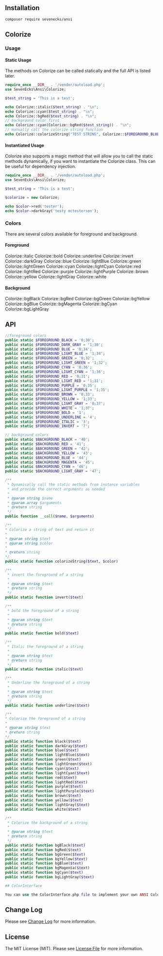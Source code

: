 ## Installation
```bash
composer require sevenecks/ansi
```

## Colorize

### Usage

#### Static Usage
The methods on Colorize can be called statically and the full API is listed later. 

```php
require_once __DIR__ . '/vendor/autoload.php';
use SevenEcks\Ansi\Colorize;

$test_string = 'This is a test';

echo Colorize::italic($test_string) . "\n";
echo Colorize::cyan($test_string) . "\n";
echo Colorize::bgRed($test_string) . "\n";
// background color first
echo Colorize::cyan(Colorize::bgRed($test_string)) . "\n";
// manually call the colorize string function
echo Colorize::colorizeString("TEST STRING", Colorize::$FOREGROUND_BLUE);
```

#### Instantiated Usage
Colorize also supports a magic method that will allow you to call the static methods dynamically, if you want to instantiate the Colorize class. This can be useful for dependency injection.

```php
require_once __DIR__ . '/vendor/autoload.php';
use SevenEcks\Ansi\Colorize;

$test_string = 'This is a test';

$colorize = new Colorize;

echo $color->red('tester');
echo $color->darkGray('testy mctesterson');
```

### Colors

There are several colors available for foreground and background.

#### Foreground

Colorize::italic
Colorize::bold
Colorize::underline
Colorize::invert
Colorize::darkGray
Colorize::blue
Colorize::lightBlue
Colorize::green
Colorize::lightGreen
Colorize::cyan
Colorize::lightCyan
Colorize::red
Colorize::lightRed
Colorize::purple
Colorize::lightPurple
Colorize::brown
Colorize::yellow
Colorize::lightGray
Colorize::white

#### Background

Colorize::bgBlack
Colorize::bgRed
Colorize::bgGreen
Colorize::bgYellow
Colorize::bgBlue
Colorize::bgMagenta
Colorize::bgCyan
Colorize::bgLightGray

## API
```php
//foreground colors
public static $FOREGROUND_BLACK = '0;30';
public static $FOREGROUND_DARK_GRAY = '1;30';
public static $FOREGROUND_BLUE = '0;34';
public static $FOREGROUND_LIGHT_BLUE = '1;34';
public static $FOREGROUND_GREEN = '0;32';
public static $FOREGROUND_LIGHT_GREEN = '1;32';
public static $FOREGROUND_CYAN = '0;36';
public static $FOREGROUND_LIGHT_CYAN = '1;36';
public static $FOREGROUND_RED = '0;31';
public static $FOREGROUND_LIGHT_RED = '1;31';
public static $FOREGROUND_PURPLE = '0;35';
public static $FOREGROUND_LIGHT_PURPLE = '1;35';
public static $FOREGROUND_BROWN = '0;33';
public static $FOREGROUND_YELLOW = '1;33';
public static $FOREGROUND_LIGHT_GRAY = '0;37';
public static $FOREGROUND_WHITE = '1;37';
public static $FOREGROUND_BOLD = '1';
public static $FOREGROUND_UNDERLINE = '4';
public static $FOREGROUND_ITALIC = '3'; 
public static $FOREGROUND_INVERT = '7';

// background colors 
public static $BACKGROUND_BLACK = '40';
public static $BACKGROUND_RED = '41';
public static $BACKGROUND_GREEN = '42';
public static $BACKGROUND_YELLOW = '43';
public static $BACKGROUND_BLUE = '44';
public static $BACKGROUND_MAGENTA = '45';
public static $BACKGROUND_CYAN = '46';
public static $BACKGROUND_LIGHT_GRAY = '47'; 

/**
 * Dynamically call the static methods from instance variables
 * and provide the correct arguments as needed
 *
 * @param string $name
 * @param array $arguments
 * @return string
 */
public function __call($name, $arguments)

/**
* Colorize a string of text and return it
*
* @param string $text
* @param string $color
*
* @return string
*/
public static function colorizeString($text, $color) 

/**
 * invert the foreground of a string
 *
 * @param string $text
 * @return string
 */
public static function invert($text)

/**
 * bold the foreground of a string
 *
 * @param string $text
 * @return string
 */
public static function bold($text)

/**
 * Italic the foreground of a string
 *
 * @param string $text
 * @return string
 */
public static function italic($text)

/**
 * Underline the foreground of a string
 *
 * @param string $text
 * @return string
 */
public static function underline($text)

/**
* Colorize the foreground of a string
*
* @param string $text
* @return string
*/
public static function black($text)
public static function darkGray($text)
public static function blue($text)
public static function lightBlue($text)
public static function green($text)
public static function lightGreen($text)
public static function cyan($text)
public static function lightCyan($text)
public static function red($text)
public static function lightRed($text)
public static function purple($text)
public static function lightPurple($text)
public static function brown($text)
public static function yellow($text)
public static function lightGray($text)
public static function white($text)

/**
 * Colorize the background of a string
 *
 * @param string $text
 * @return string
 */
public static function bgBlack($text)
public static function bgRed($text)
public static function bgGreen($text)
public static function bgYellow($text)
public static function bgBlue($text)
public static function bgMagenta($text)
public static function bgCyan($text)
public static function bgLightGray($text)

## ColorInterface

You can use the ColorInterface.php file to implement your own ANSI Colorization class. The interface requires all the functions that the Colorize class implements, but does not care about how you define your colors or what is going on below the hood.

```
## Change Log
Please see [Change Log](CHANGELOG.md) for more information.

## License
The MIT License (MIT). Please see [License File](LICENSE.md) for more information.
